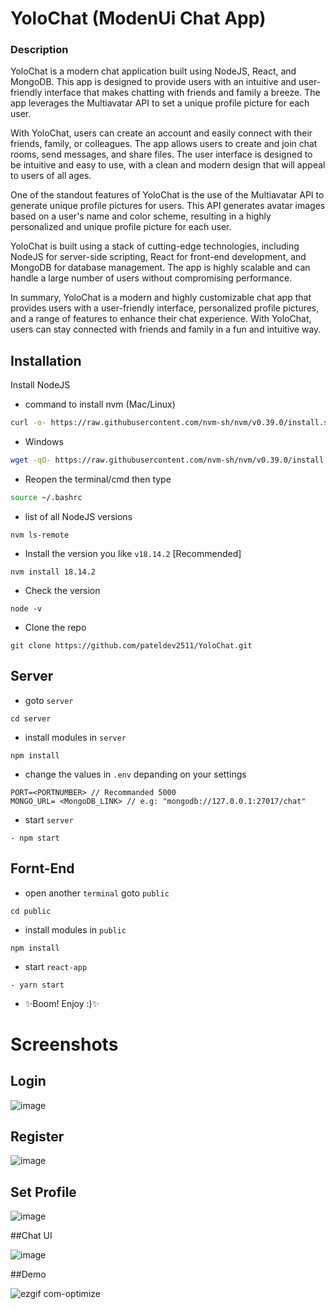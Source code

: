 # YoloChat (ModenUi Chat App)
### Description
YoloChat is a modern chat application built using NodeJS, React, and MongoDB. This app is designed to provide users with an intuitive and user-friendly interface that makes chatting with friends and family a breeze. The app leverages the Multiavatar API to set a unique profile picture for each user.

With YoloChat, users can create an account and easily connect with their friends, family, or colleagues. The app allows users to create and join chat rooms, send messages, and share files. The user interface is designed to be intuitive and easy to use, with a clean and modern design that will appeal to users of all ages.

One of the standout features of YoloChat is the use of the Multiavatar API to generate unique profile pictures for users. This API generates avatar images based on a user's name and color scheme, resulting in a highly personalized and unique profile picture for each user.

YoloChat is built using a stack of cutting-edge technologies, including NodeJS for server-side scripting, React for front-end development, and MongoDB for database management. The app is highly scalable and can handle a large number of users without compromising performance.

In summary, YoloChat is a modern and highly customizable chat app that provides users with a user-friendly interface, personalized profile pictures, and a range of features to enhance their chat experience. With YoloChat, users can stay connected with friends and family in a fun and intuitive way.
## Installation

Install NodeJS 
- command to install nvm (Mac/Linux)
```sh
curl -o- https://raw.githubusercontent.com/nvm-sh/nvm/v0.39.0/install.sh | bash
```
- Windows
```sh
wget -qO- https://raw.githubusercontent.com/nvm-sh/nvm/v0.39.0/install.sh | bash
```
- Reopen the terminal/cmd then type
```sh
source ~/.bashrc
```
- list of all NodeJS versions 
```
nvm ls-remote
```
-  Install the version you like `v18.14.2` [Recommended]
```
nvm install 18.14.2
```
- Check the version
```
node -v
```
- Clone the repo
```
git clone https://github.com/pateldev2511/YoloChat.git
```
## Server
- goto `server`
```
cd server
```
- install modules in `server`
```
npm install
```
- change the values in `.env` depanding on your settings
```
PORT=<PORTNUMBER> // Recommanded 5000
MONGO_URL= <MongoDB_LINK> // e.g: "mongodb://127.0.0.1:27017/chat"
```
-  start `server`
```
- npm start
```
## Fornt-End
- open another `terminal` goto `public`
```
cd public
```
- install modules in `public`
```
npm install
```
-  start `react-app`
```
- yarn start
```
- ✨Boom! Enjoy :)✨


# Screenshots

## Login 

![image](https://user-images.githubusercontent.com/57655776/223529262-ddb254a4-a76e-47fa-81d2-de42820bab3f.png)

## Register

![image](https://user-images.githubusercontent.com/57655776/223529445-ce81b2bc-a451-41b0-b4dd-094454946a7b.png)

## Set Profile

![image](https://user-images.githubusercontent.com/57655776/223529830-da39e376-77ef-4e6b-99c5-09a18c2bc609.png)

##Chat UI

![image](https://user-images.githubusercontent.com/57655776/223530347-f673cdf0-2f70-4255-b6f5-3ccf4336cb55.png)

##Demo

![ezgif com-optimize](https://user-images.githubusercontent.com/57655776/223533547-11c5aea2-6cb8-49be-b1ee-f972d6198e99.gif)
